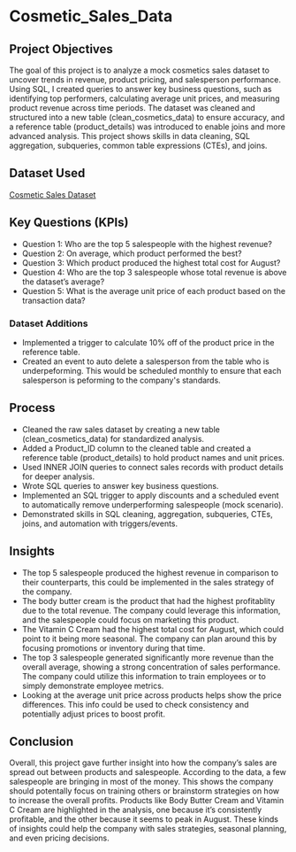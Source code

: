 # Cosmetic_Sales_Data
## Project Objectives
The goal of this project is to analyze a mock cosmetics sales dataset to uncover trends in revenue, product pricing, and salesperson performance. Using SQL, I created queries to answer key business questions, such as identifying top performers, calculating average unit prices, and measuring product revenue across time periods. The dataset was cleaned and structured into a new table (clean_cosmetics_data) to ensure accuracy, and a reference table (product_details) was introduced to enable joins and more advanced analysis. This project shows skills in data cleaning, SQL aggregation, subqueries, common table expressions (CTEs), and joins. 

## Dataset Used
<a target="_blank" href="https://www.kaggle.com/datasets/atharvasoundankar/cosmetics-and-skincare-product-sales-data-2022">Cosmetic Sales Dataset</a>

## Key Questions (KPIs)
- Question 1: Who are the top 5 salespeople with the highest revenue?
- Question 2: On average, which product performed the best?
- Question 3: Which product produced the highest total cost for August?
- Question 4: Who are the top 3 salespeople whose total revenue is above the dataset’s average?
- Question 5: What is the average unit price of each product based on the transaction data?
  
### Dataset Additions 
- Implemented a trigger to calculate 10% off of the product price in the reference table.
- Created an event to auto delete a salesperson from the table who is underpeforming. This would be scheduled monthly to ensure that each salesperson is peforming to the company's standards.

## Process
- Cleaned the raw sales dataset by creating a new table (clean_cosmetics_data) for standardized analysis.
- Added a Product_ID column to the cleaned table and created a reference table (product_details) to hold product names and unit prices.
- Used INNER JOIN queries to connect sales records with product details for deeper analysis.
- Wrote SQL queries to answer key business questions. 
- Implemented an SQL trigger to apply discounts and a scheduled event to automatically remove underperforming salespeople (mock scenario).
- Demonstrated skills in SQL cleaning, aggregation, subqueries, CTEs, joins, and automation with triggers/events.

## Insights
- The top 5 salespeople produced the highest revenue in comparison to their counterparts, this could be implemented in the sales strategy of the company.
- The body butter cream is the product that had the highest profitablity due to the total revenue. The company could leverage this information, and the salespeople could focus on marketing this product.
- The Vitamin C Cream had the highest total cost for August, which could point to it being more seasonal. The company can plan around this by focusing promotions or inventory during that time.
- The top 3 salespeople generated significantly more revenue than the overall average, showing a strong concentration of sales performance. The company could utilize this information to train employees or to simply demonstrate employee metrics.
- Looking at the average unit price across products helps show the price differences. This info could be used to check consistency and potentially adjust prices to boost profit.

## Conclusion
Overall, this project gave further insight into how the company’s sales are spread out between products and salespeople. According to the data, a few salespeople are bringing in most of the money. This shows the company should potentally focus on training others or brainstorm strategies on how to increase the overall profits. Products like Body Butter Cream and Vitamin C Cream are highlighted in the analysis, one because it’s consistently profitable, and the other because it seems to peak in August. These kinds of insights could help the company with sales strategies, seasonal planning, and even pricing decisions.
